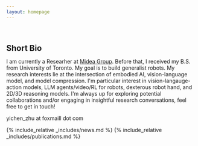 ```yaml
---
layout: homepage
---
```


<h1 id="about-me"></h1>

<h2 style="margin: 60px 0px 10px;">Short Bio</h2>

I am currently a Researher at [Midea Group](https://www.midea.com/us). Before that, I received my B.S. from University of Toronto. My goal is to build generalist robots. My research interests lie at the intersection of embodied AI, vision-language model, and model compression. I'm particular interest in vision-langauge-action models, LLM agents/video/RL for robots, dexterous robot hand, and 2D/3D reasoning models. I'm always up for exploring potential collaborations and/or engaging in insightful research conversations, feel free to get in touch!

yichen_zhu at foxmaill dot com


{% include_relative _includes/news.md %}
{% include_relative _includes/publications.md %}


